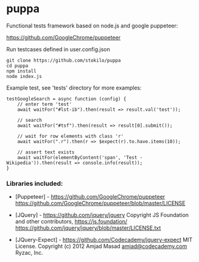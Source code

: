 # puppa

Functional tests framework based on node.js and google puppeteer:

https://github.com/GoogleChrome/puppeteer

Run testcases defined in user.config.json
```
git clone https://github.com/stokilo/puppa
cd puppa
npm install
node index.js
```

Example test, see 'tests' directory for more examples:

```
testGoogleSearch = async function (config) {
    // enter term 'test'
    await waitFor("#lst-ib").then(result => result.val('test'));

    // search
    await waitFor("#tsf").then(result => result[0].submit());

    // wait for row elements with class 'r'
    await waitFor(".r").then(r => $expect(r).to.have.items(10));

    // assert text exists
    await waitFor(elementByContent('span', 'Test - Wikipedia')).then(result => console.info(result));
}
```

###  Libraries included:
* [Puppeteer] - https://github.com/GoogleChrome/puppeteer
  https://github.com/GoogleChrome/puppeteer/blob/master/LICENSE

* [JQuery] - https://github.com/jquery/jquery
  Copyright JS Foundation and other contributors, https://js.foundation/
  https://github.com/jquery/jquery/blob/master/LICENSE.txt

* [JQuery-Expect] - https://github.com/Codecademy/jquery-expect 
  MIT License. Copyright (c) 2012 Amjad Masad <amjad@codecademy.com> Ryzac, Inc.
